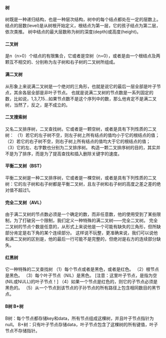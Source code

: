 #### 树
树既是一种递归结构，也是一种层次结构，树中的每个结点都处在一定的层数上。
结点的层数(level)是从树根开始定义，根结点为第一层，它的孩子结点为第二层，依次类推。
树中结点的最大层数称为树的深度(depth)或高度(height)。

#### 二叉树
是n（n>0）个结点的有限集合，它或者是空树（n=0），或者是由一个根结点及两颗互不相交的、分别称为左子树和右子树的二叉树所组成。

#### 满二叉树
从形象上来说满二叉树是一个绝对的三角形，也就是说它的最后一层全部是叶子节点，其余各层全部是非叶子节点。
也就是说满二叉树的节点数是一系列固定的数，比如说，1,3,7,15...如果节点数不是这个序列中的数，那么他肯定不是满二叉树，当然了，反之，是不成立的。

#### 二叉搜索树
又名二叉排序树，二叉查找树。它或者是一颗空树，或者是具有下列性质的二叉树：
（1）若它的左子树不空，则左子树上所有结点的值均小于它的根结点的值；
（2）若它的右子树不空，则右子树上所有结点的值均大于它的根结点的值；
（3）它的左、右字数也分别为二叉排序树。
构造一颗二叉排序树的目的，其实并不是为了排序，而是为了提高查找和插入删除关键字的速度。

#### 平衡二叉树（BST）
平衡二叉树是一种二叉排序树，它或者是一棵空树，或者是具有下列性质的二叉树：它的左子树和右子树都是平衡二叉树，且左子树和右子树的高度之差之差的绝对值不超过1。

#### 完全二叉树（AVL）
由于满二叉树的节点数必须是一个确定的数，而非任意数，他的使用受到了某些限制，为了打破另一个限制，我们定义一种特殊的满二叉树——完全二叉树。
完全二叉树的节点个数是任意的，从形式上来说他是一个可能有缺失的三角形，但所缺部分肯定是右下角的某个连续部分。
这样说不玩整，更准确来说，我们可以说他和满二叉树的区别是，他的最后一行可能不是完整的，但绝对是右方的连续部分缺失。

#### 红黑树
它一种特殊的二叉查找树
（1）每个节点或者是黑色，或者是红色。
（2）根节点是黑色。
（3）每个叶子节点（NIL）是黑色。 [注意：这里叶子节点，是指为空(NIL或NULL)的叶子节点！]
（4）如果一个节点是红色的，则它的子节点必须是黑色的。
（5）从一个节点到该节点的子孙节点的所有路径上包含相同数目的黑节点。

#### B树 B+树
B树：每个节点都存储key和data，所有节点组成这棵树，并且叶子节点指针为null。
B+树：只有叶子节点存储data，叶子节点包含了这棵树的所有键值，叶子节点不存储指针。